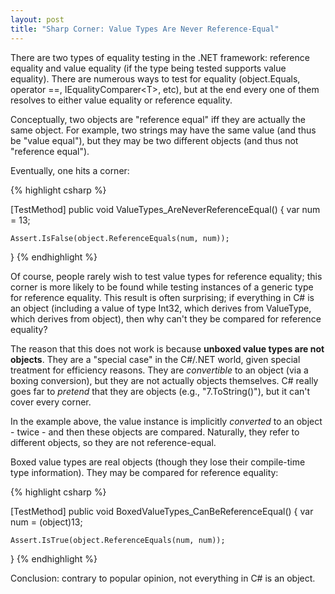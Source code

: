```yaml
---
layout: post
title: "Sharp Corner: Value Types Are Never Reference-Equal"
---
```

There are two types of equality testing in the .NET framework: reference equality and value equality (if the type being tested supports value equality). There are numerous ways to test for equality (object.Equals, operator ==, IEqualityComparer\<T>, etc), but at the end every one of them resolves to either value equality or reference equality.

Conceptually, two objects are "reference equal" iff they are actually the same object. For example, two strings may have the same value (and thus be "value equal"), but they may be two different objects (and thus not "reference equal").

Eventually, one hits a corner:

{% highlight csharp %}

[TestMethod]
public void ValueTypes_AreNeverReferenceEqual()
{
    var num = 13;
    
    Assert.IsFalse(object.ReferenceEquals(num, num));
}
{% endhighlight %}

Of course, people rarely wish to test value types for reference equality; this corner is more likely to be found while testing instances of a generic type for reference equality. This result is often surprising; if everything in C# is an object (including a value of type Int32, which derives from ValueType, which derives from object), then why can't they be compared for reference equality?

The reason that this does not work is because **unboxed value types are not objects**. They are a "special case" in the C#/.NET world, given special treatment for efficiency reasons. They are _convertible_ to an object (via a boxing conversion), but they are not actually objects themselves. C# really goes far to _pretend_ that they are objects (e.g., "7.ToString()"), but it can't cover every corner.

In the example above, the value instance is implicitly _converted_ to an object - twice - and then these objects are compared. Naturally, they refer to different objects, so they are not reference-equal.

Boxed value types are real objects (though they lose their compile-time type information). They may be compared for reference equality:

{% highlight csharp %}

[TestMethod]
public void BoxedValueTypes_CanBeReferenceEqual()
{
    var num = (object)13;

    Assert.IsTrue(object.ReferenceEquals(num, num));
}
{% endhighlight %}

Conclusion: contrary to popular opinion, not everything in C# is an object.

